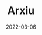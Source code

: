 ---
title: "Arxiu"
date: 2022-03-06
layout: "archives"
slug: "archives"
menu:
    main:
        weight: 2
        params: 
            icon: archives
---